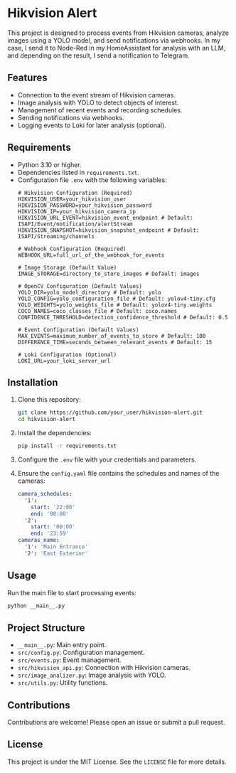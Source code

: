 # Hikvision Alert

This project is designed to process events from Hikvision cameras, analyze images using a YOLO model, and send notifications via webhooks. In my case, I send it to Node-Red in my HomeAssistant for analysis with an LLM, and depending on the result, I send a notification to Telegram.

## Features
- Connection to the event stream of Hikvision cameras.
- Image analysis with YOLO to detect objects of interest.
- Management of recent events and recording schedules.
- Sending notifications via webhooks.
- Logging events to Loki for later analysis (optional).

## Requirements
- Python 3.10 or higher.
- Dependencies listed in `requirements.txt`.
- Configuration file `.env` with the following variables:
  ```env
  # Hikvision Configuration (Required)
  HIKVISION_USER=your_hikvision_user
  HIKVISION_PASSWORD=your_hikvision_password
  HIKVISION_IP=your_hikvision_camera_ip
  HIKVISION_URL_EVENT=hikvision_event_endpoint # Default: ISAPI/Event/notification/alertStream
  HIKVISION_SNAPSHOT=hikvision_snapshot_endpoint # Default: ISAPI/Streaming/channels

  # Webhook Configuration (Required)
  WEBHOOK_URL=full_url_of_the_webhook_for_events

  # Image Storage (Default Value)
  IMAGE_STORAGE=directory_to_store_images # Default: images

  # OpenCV Configuration (Default Values)
  YOLO_DIR=yolo_model_directory # Default: yolo
  YOLO_CONFIG=yolo_configuration_file # Default: yolov4-tiny.cfg
  YOLO_WEIGHTS=yolo_weights_file # Default: yolov4-tiny.weights
  COCO_NAMES=coco_classes_file # Default: coco.names
  CONFIDENCE_THRESHOLD=detection_confidence_threshold # Default: 0.5

  # Event Configuration (Default Values)
  MAX_EVENTS=maximum_number_of_events_to_store # Default: 100
  DIFFERENCE_TIME=seconds_between_relevant_events # Default: 15

  # Loki Configuration (Optional)
  LOKI_URL=your_loki_server_url
  ```

## Installation
1. Clone this repository:
   ```bash
   git clone https://github.com/your_user/hikvision-alert.git
   cd hikvision-alert
   ```

2. Install the dependencies:
   ```bash
   pip install -r requirements.txt
   ```

3. Configure the `.env` file with your credentials and parameters.

4. Ensure the `config.yaml` file contains the schedules and names of the cameras:
   ```yaml
   camera_schedules:
     '1':
       start: '22:00'
       end: '08:00'
     '2':
       start: '00:00'
       end: '23:59'
   cameras_name:
     '1': 'Main Entrance'
     '2': 'East Exterior'
   ```

## Usage
Run the main file to start processing events:
```bash
python __main__.py
```

## Project Structure
- `__main__.py`: Main entry point.
- `src/config.py`: Configuration management.
- `src/events.py`: Event management.
- `src/hikvision_api.py`: Connection with Hikvision cameras.
- `src/image_analizer.py`: Image analysis with YOLO.
- `src/utils.py`: Utility functions.

## Contributions
Contributions are welcome! Please open an issue or submit a pull request.

## License
This project is under the MIT License. See the `LICENSE` file for more details.
